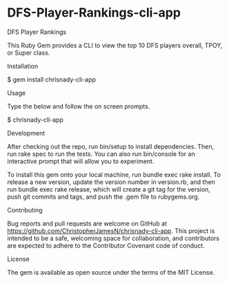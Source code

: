 # DFS-Player-Rankings-cli-app
DFS Player Rankings

This Ruby Gem provides a CLI to view the top 10 DFS players overall, TPOY, or Super class.

Installation

$ gem install chrisnady-cli-app

Usage

Type the below and follow the on screen prompts.

$ chrisnady-cli-app

Development

After checking out the repo, run bin/setup to install dependencies. Then, run rake spec to run the tests. You can also run bin/console for an interactive prompt that will allow you to experiment.

To install this gem onto your local machine, run bundle exec rake install. To release a new version, update the version number in version.rb, and then run bundle exec rake release, which will create a git tag for the version, push git commits and tags, and push the .gem file to rubygems.org.

Contributing

Bug reports and pull requests are welcome on GitHub at https://github.com/ChristopherJamesN/chrisnady-cli-app. This project is intended to be a safe, welcoming space for collaboration, and contributors are expected to adhere to the Contributor Covenant code of conduct.

License

The gem is available as open source under the terms of the MIT License.
